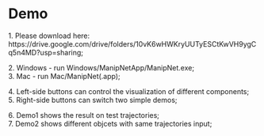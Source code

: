 Demo
============
<p>
  1. Please download here: https://drive.google.com/drive/folders/10vK6wHWKryUUTyESCtKwVH9ygCq5n4MD?usp=sharing; 
</p>
<p>
  2. Windows - run Windows/ManipNetApp/ManipNet.exe;<br />
  3. Mac - run Mac/ManipNet(.app);
</p>
<p>
  4. Left-side buttons can control the visualization of different components;<br />
  5. Right-side buttons can switch two simple demos;
</p>
<p>
  6. Demo1 shows the result on test trajectories;<br />
  7. Demo2 shows different objcets with same trajectories input;
</p>


